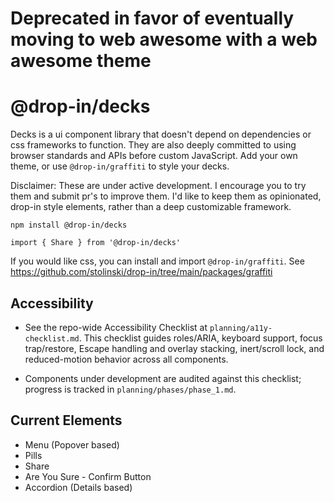 # Deprecated in favor of eventually moving to web awesome with a web awesome theme

# @drop-in/decks

Decks is a ui component library that doesn't depend on dependencies or css frameworks to function. They are also deeply committed to using browser standards and APIs before custom JavaScript. Add your own theme, or use `@drop-in/graffiti` to style your decks.

Disclaimer: These are under active development. I encourage you to try them and submit pr's to improve them. I'd like to keep them as opinionated, drop-in style elements, rather than a deep customizable framework.

`npm install @drop-in/decks`

`import { Share } from '@drop-in/decks'`

If you would like css, you can install and import `@drop-in/graffiti`. See https://github.com/stolinski/drop-in/tree/main/packages/graffiti

## Accessibility

- See the repo-wide Accessibility Checklist at `planning/a11y-checklist.md`. This checklist guides roles/ARIA, keyboard support, focus trap/restore, Escape handling and overlay stacking, inert/scroll lock, and reduced-motion behavior across all components.

- Components under development are audited against this checklist; progress is tracked in `planning/phases/phase_1.md`.

## Current Elements

- Menu (Popover based)
- Pills
- Share
- Are You Sure - Confirm Button
- Accordion (Details based)

